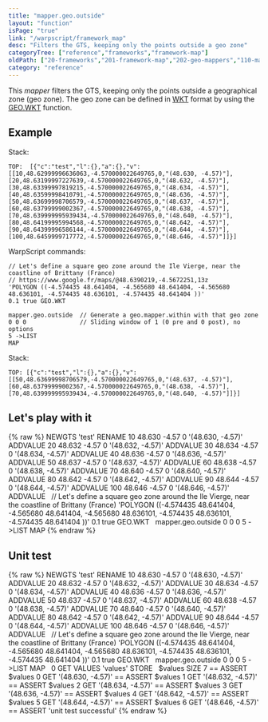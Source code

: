 ```yaml
---
title: "mapper.geo.outside"
layout: "function"
isPage: "true"
link: "/warpscript/framework_map"
desc: "Filters the GTS, keeping only the points outside a geo zone"
categoryTree: ["reference","frameworks","framework-map"]
oldPath: ["20-frameworks","201-framework-map","202-geo-mappers","110-mapper_geo_outside.html.md"]
category: "reference"
---
```

 

This *mapper* filters the GTS, keeping only the points outside a geographical zone (geo zone). The geo zone can be defined in [WKT](http://en.wikipedia.org/wiki/Well-known_text) format by using the [GEO.WKT](function_GEO_WKT) function. 

## Example ##

Stack:

    TOP:  [{"c":"test","l":{},"a":{},"v":[[10,48.62999996636063,-4.570000022649765,0,"(48.630, -4.57)"],[20,48.63199997227639,-4.570000022649765,0,"(48.632, -4.57)"],[30,48.63399997819215,-4.570000022649765,0,"(48.634, -4.57)"],[40,48.63599998410791,-4.570000022649765,0,"(48.636, -4.57)"],[50,48.63699998706579,-4.570000022649765,0,"(48.637, -4.57)"],[60,48.63799999002367,-4.570000022649765,0,"(48.638, -4.57)"],[70,48.639999995939434,-4.570000022649765,0,"(48.640, -4.57)"],[80,48.64199995994568,-4.570000022649765,0,"(48.642, -4.57)"],[90,48.64399996586144,-4.570000022649765,0,"(48.644, -4.57)"],[100,48.6459999717772,-4.570000022649765,0,"(48.646, -4.57)"]]}]

WarpScript commands:

    

    // Let's define a square geo zone around the Ile Vierge, near the coastline of Brittany (France) 
    // https://www.google.fr/maps/@48.6390219,-4.5672251,13z
    'POLYGON ((-4.574435 48.641404, -4.565680 48.641404, -4.565680 48.636101, -4.574435 48.636101, -4.574435 48.641404 ))'
    0.1 true GEO.WKT

    mapper.geo.outside  // Generate a geo.mapper.within with that geo zone
    0 0 0               // Sliding window of 1 (0 pre and 0 post), no options
    5 ->LIST
    MAP

Stack: 

    TOP: [{"c":"test","l":{},"a":{},"v":[[50,48.63699998706579,-4.570000022649765,0,"(48.637, -4.57)"],[60,48.63799999002367,-4.570000022649765,0,"(48.638, -4.57)"],[70,48.639999995939434,-4.570000022649765,0,"(48.640, -4.57)"]]}]
    

## Let's play with it ##

{% raw %}
<warp10-warpscript-widget>NEWGTS 'test' RENAME
10  48.630 -4.57 0 '(48.630, -4.57)' ADDVALUE
20  48.632 -4.57 0 '(48.632, -4.57)' ADDVALUE
30  48.634 -4.57 0 '(48.634, -4.57)' ADDVALUE
40  48.636 -4.57 0 '(48.636, -4.57)' ADDVALUE
50  48.637 -4.57 0 '(48.637, -4.57)' ADDVALUE
60  48.638 -4.57 0 '(48.638, -4.57)' ADDVALUE
70  48.640 -4.57 0 '(48.640, -4.57)' ADDVALUE
80  48.642 -4.57 0 '(48.642, -4.57)' ADDVALUE
90  48.644 -4.57 0 '(48.644, -4.57)' ADDVALUE
100 48.646 -4.57 0 '(48.646, -4.57)' ADDVALUE
&nbsp;
// Let's define a square geo zone around the Ile Vierge, near the coastline of Brittany (France)
'POLYGON ((-4.574435 48.641404, -4.565680 48.641404, -4.565680 48.636101, -4.574435 48.636101, -4.574435 48.641404 ))'
0.1 true GEO.WKT
&nbsp;
mapper.geo.outside 0 0 0 
5 ->LIST MAP 
</warp10-warpscript-widget>
{% endraw %}    

 
## Unit test ##

{% raw %}
<warp10-warpscript-widget>NEWGTS 'test' RENAME
10  48.630 -4.57 0 '(48.630, -4.57)' ADDVALUE
20  48.632 -4.57 0 '(48.632, -4.57)' ADDVALUE
30  48.634 -4.57 0 '(48.634, -4.57)' ADDVALUE
40  48.636 -4.57 0 '(48.636, -4.57)' ADDVALUE
50  48.637 -4.57 0 '(48.637, -4.57)' ADDVALUE
60  48.638 -4.57 0 '(48.638, -4.57)' ADDVALUE
70  48.640 -4.57 0 '(48.640, -4.57)' ADDVALUE
80  48.642 -4.57 0 '(48.642, -4.57)' ADDVALUE
90  48.644 -4.57 0 '(48.644, -4.57)' ADDVALUE
100 48.646 -4.57 0 '(48.646, -4.57)' ADDVALUE
&nbsp;
// Let's define a square geo zone around the Ile Vierge, near the coastline of Brittany (France)
'POLYGON ((-4.574435 48.641404, -4.565680 48.641404, -4.565680 48.636101, -4.574435 48.636101, -4.574435 48.641404 ))'
0.1 true GEO.WKT
&nbsp;
mapper.geo.outside 0 0 0 
5 ->LIST MAP 
&nbsp;
0 GET VALUES 'values' STORE
&nbsp;
$values SIZE 7 == ASSERT
$values 0 GET '(48.630, -4.57)' == ASSERT
$values 1 GET '(48.632, -4.57)' == ASSERT
$values 2 GET '(48.634, -4.57)' == ASSERT
$values 3 GET '(48.636, -4.57)' == ASSERT
$values 4 GET '(48.642, -4.57)' == ASSERT
$values 5 GET '(48.644, -4.57)' == ASSERT
$values 6 GET '(48.646, -4.57)' == ASSERT
'unit test successful'
</warp10-warpscript-widget>
{% endraw %}        